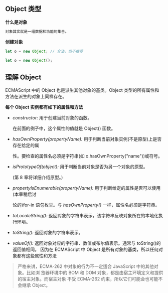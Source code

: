 ## Object 类型

**什么是对象**

```js
对象其实就是一组数据和功能的集合。
```



**创建对象**

```js
let o = new Object; // 合法，但不推荐

let o = new Object();
```





## 理解 Object

ECMAScript 中的 Object 也是派生其他对象的基类。Object 类型的所有属性和方法在派生的对象上同样存在。

**每个 Object 实例都有如下的属性和方法**

+ *constructor:* 用于创建当前对象的函数。

  在前面的例子中，这个属性的值就是 Object() 函数。

+ *hasOwnProperty(propertyName):* 用于判断当前对象实例(不是原型)上是否存在给定的属

  性。要检查的属性名必须是字符串(如 o.hasOwnProperty("name"))或符号。

+ *isPrototypeOf(object):* 用于判断当前对象是否为另一个对象的原型。

  (第 8 章将详细介绍原型。)

+ *propertyIsEnumerable(propertyName):* 用于判断给定的属性是否可以使用(本章稍后讨

  论的)for-in 语句枚举。与 *hasOwnProperty()* 一样，属性名必须是字符串。

+ *toLocaleString():* 返回对象的字符串表示，该字符串反映对象所在的本地化执行环境。

+ *toString():* 返回对象的字符串表示。

+ *valueOf():* 返回对象对应的字符串、数值或布尔值表示。通常与 toString()的返回值相同。 因为在 ECMAScript 中 Object 是所有对象的基类，所以任何对象都有这些属性和方法



> 严格来讲，ECMA-262 中对象的行为不一定适合 JavaScript 中的其他对象。比如浏 览器环境中的 BOM 和 DOM 对象，都是由宿主环境定义和提供的宿主对象。而宿主对象 不受 ECMA-262 约束，所以它们可能会也可能不会继承 Object。

